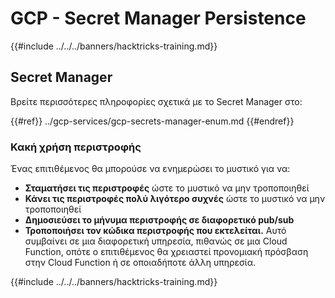 # GCP - Secret Manager Persistence

{{#include ../../../banners/hacktricks-training.md}}

## Secret Manager

Βρείτε περισσότερες πληροφορίες σχετικά με το Secret Manager στο:

{{#ref}}
../gcp-services/gcp-secrets-manager-enum.md
{{#endref}}

### Κακή χρήση περιστροφής

Ένας επιτιθέμενος θα μπορούσε να ενημερώσει το μυστικό για να:

- **Σταματήσει τις περιστροφές** ώστε το μυστικό να μην τροποποιηθεί
- **Κάνει τις περιστροφές πολύ λιγότερο συχνές** ώστε το μυστικό να μην τροποποιηθεί
- **Δημοσιεύσει το μήνυμα περιστροφής σε διαφορετικό pub/sub**
- **Τροποποιήσει τον κώδικα περιστροφής που εκτελείται.** Αυτό συμβαίνει σε μια διαφορετική υπηρεσία, πιθανώς σε μια Cloud Function, οπότε ο επιτιθέμενος θα χρειαστεί προνομιακή πρόσβαση στην Cloud Function ή σε οποιαδήποτε άλλη υπηρεσία.

{{#include ../../../banners/hacktricks-training.md}}
